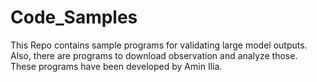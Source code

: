 # Code_Samples

This Repo contains sample programs for validating large model outputs. Also, there are programs to download observation and analyze those.
These programs have been developed by Amin Ilia. 
